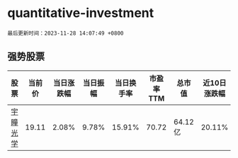 # quantitative-investment

`最后更新时间：2023-11-28 14:07:49 +0800`

## 强势股票

|股票|当前价|当日涨跌幅|当日振幅|当日换手率|市盈率TTM|总市值|近10日涨跌幅|
|----|----|----|----|----|----|----|----|
|[宇瞳光学](https://xueqiu.com/S/SZ300790)|19.11|2.08%|9.78%|15.91%|70.72|64.12亿|20.11%|
